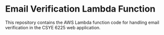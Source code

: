 # Email Verification Lambda Function

This repository contains the AWS Lambda function code for handling email verification in the CSYE 6225 web application.